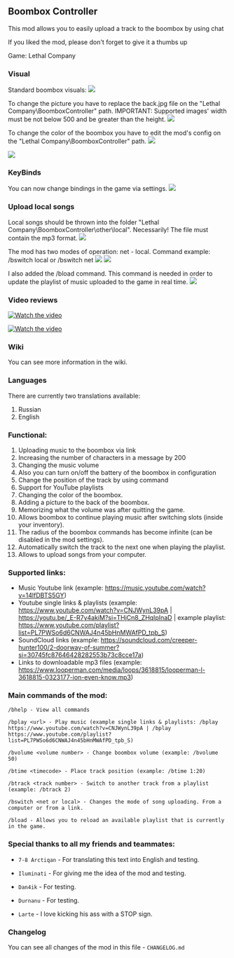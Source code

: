 ## Boombox Controller

This mod allows you to easily upload a track to the boombox by using chat

If you liked the mod, please don't forget to give it a thumbs up

Game: Lethal Company

### Visual

Standard boombox visuals:
![](https://i.imgur.com/93DIxh2.jpg)

To change the picture you have to replace the back.jpg file on the "Lethal Company\BoomboxController" path.
IMPORTANT: Supported images' width must be not below 500 and be greater than the height.
![](https://i.imgur.com/4bbV8JM.jpg)

To change the color of the boombox you have to edit the mod's config on the "Lethal Company\BoomboxController" path.
![](https://i.imgur.com/VvdtP9e.jpg)

![](https://i.imgur.com/8LQxMJG.jpg)

### KeyBinds

You can now change bindings in the game via settings.
![](https://i.imgur.com/6viaPdJ.jpg)

### Upload local songs

Local songs should be thrown into the folder "Lethal Company\BoomboxController\other\local".
Necessarily! The file must contain the mp3 format.
![](https://i.imgur.com/BDGrwXv.jpg)

The mod has two modes of operation: net - local. 
Command example: /bswitch local or /bswitch net
![](https://i.imgur.com/ZU5b4sw.jpg)
![](https://i.imgur.com/jQV2sl6.jpg)

I also added the /bload command. This command is needed in order to update the playlist of music uploaded to the game in real time.
![](https://i.imgur.com/9YSoeEO.jpg)

### Video reviews

[![Watch the video](https://img.youtube.com/vi/AvOaXy9P3BM/hqdefault.jpg)](https://www.youtube.com/embed/AvOaXy9P3BM)

[![Watch the video](https://img.youtube.com/vi/lQtdDplRvNk/hqdefault.jpg)](https://www.youtube.com/embed/lQtdDplRvNk)

### Wiki

You can see more information in the wiki.

### Languages

There are currently two translations available:
1. Russian
2. English

### Functional:

1. Uploading music to the boombox via link
2. Increasing the number of characters in a message by 200
3. Changing the music volume
4. Also you can turn on/off the battery of the boombox in configuration
5. Change the position of the track by using command
6. Support for YouTube playlists
7. Changing the color of the boombox.
8. Adding a picture to the back of the boombox.
9. Memorizing what the volume was after quitting the game.
10. Allows boombox to continue playing music after switching slots (inside your inventory).
11. The radius of the boombox commands has become infinite (can be disabled in the mod settings).
12. Automatically switch the track to the next one when playing the playlist.
13. Allows to upload songs from your computer.

### Supported links:

- Music Youtube link (example: https://music.youtube.com/watch?v=14lfDBTS5GY)
- Youtube single links & playlists (example: https://www.youtube.com/watch?v=CNJWynL39pA | https://youtu.be/_E-R7y4akiM?si=THjCn8_ZHqIpInaD | example playlist: https://www.youtube.com/playlist?list=PL7PWSo6d6CNWAJ4n45bHnMWAfPD_tpb_S)
- SoundCloud links (example: https://soundcloud.com/creeper-hunter100/2-doorway-of-summer?si=30745fc87646428282553b73c8cce17a)
- Links to downloadable mp3 files (example: https://www.looperman.com/media/loops/3618815/looperman-l-3618815-0323177-ion-even-know.mp3)


### Main commands of the mod:

```
/bhelp - View all commands

/bplay <url> - Play music (example single links & playlists: /bplay https://www.youtube.com/watch?v=CNJWynL39pA | /bplay https://www.youtube.com/playlist?list=PL7PWSo6d6CNWAJ4n45bHnMWAfPD_tpb_S)

/bvolume <volume number> - Change boombox volume (example: /bvolume 50)

/btime <timecode> - Place track position (example: /btime 1:20)

/btrack <track number> - Switch to another track from a playlist (example: /btrack 2)

/bswitch <net or local> - Changes the mode of song uploading. From a computer or from a link.

/bload - Allows you to reload an available playlist that is currently in the game.
```

### Special thanks to all my friends and teammates:

-   `7-8 Arctiqan` - For translating this text into English and testing.

-   `Iluminati` - For giving me the idea of the mod and testing.

-   `Dan4ik` - For testing.

-   `Durnanu` - For testing.

-   `Larte` - I love kicking his ass with a STOP sign.

### Changelog

You can see all changes of the mod in this file - `CHANGELOG.md`
